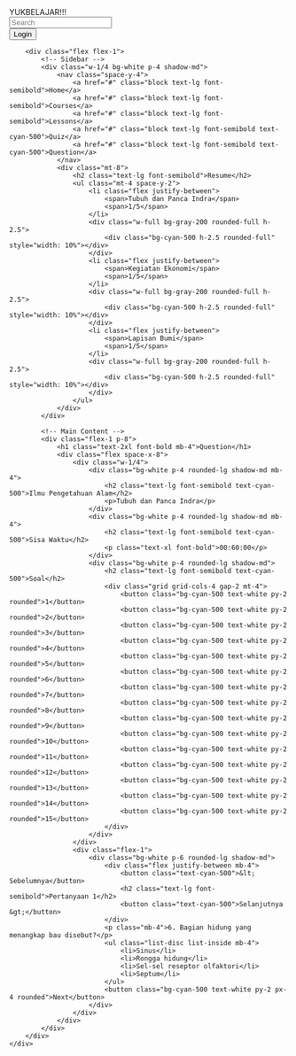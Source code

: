 <html>
<head>
    <script src="https://cdn.tailwindcss.com"></script>
    <link rel="stylesheet" href="https://cdnjs.cloudflare.com/ajax/libs/font-awesome/5.15.3/css/all.min.css">
</head>
<body class="bg-gray-100">
    <div class="flex flex-col h-screen">
        <!-- Header -->
        <div class="flex items-center justify-between bg-white p-4 shadow-md">
            <div class="text-xl font-bold">YUKBELAJAR!!!</div>
            <div class="flex items-center space-x-4">
                <div class="relative">
                    <input type="text" placeholder="Search" class="border rounded-full py-2 px-4 pl-10 w-64">
                    <i class="fas fa-search absolute left-3 top-3 text-gray-400"></i>
                </div>
                <i class="fas fa-bell text-xl"></i>
                <i class="fas fa-cog text-xl"></i>
                <i class="fas fa-user-circle text-xl"></i>
                <button class="text-xl">Login</button>
            </div>
        </div>

        <div class="flex flex-1">
            <!-- Sidebar -->
            <div class="w-1/4 bg-white p-4 shadow-md">
                <nav class="space-y-4">
                    <a href="#" class="block text-lg font-semibold">Home</a>
                    <a href="#" class="block text-lg font-semibold">Courses</a>
                    <a href="#" class="block text-lg font-semibold">Lessons</a>
                    <a href="#" class="block text-lg font-semibold text-cyan-500">Quiz</a>
                    <a href="#" class="block text-lg font-semibold text-cyan-500">Question</a>
                </nav>
                <div class="mt-8">
                    <h2 class="text-lg font-semibold">Resume</h2>
                    <ul class="mt-4 space-y-2">
                        <li class="flex justify-between">
                            <span>Tubuh dan Panca Indra</span>
                            <span>1/5</span>
                        </li>
                        <div class="w-full bg-gray-200 rounded-full h-2.5">
                            <div class="bg-cyan-500 h-2.5 rounded-full" style="width: 10%"></div>
                        </div>
                        <li class="flex justify-between">
                            <span>Kegiatan Ekonomi</span>
                            <span>1/5</span>
                        </li>
                        <div class="w-full bg-gray-200 rounded-full h-2.5">
                            <div class="bg-cyan-500 h-2.5 rounded-full" style="width: 10%"></div>
                        </div>
                        <li class="flex justify-between">
                            <span>Lapisan Bumi</span>
                            <span>1/5</span>
                        </li>
                        <div class="w-full bg-gray-200 rounded-full h-2.5">
                            <div class="bg-cyan-500 h-2.5 rounded-full" style="width: 10%"></div>
                        </div>
                    </ul>
                </div>
            </div>

            <!-- Main Content -->
            <div class="flex-1 p-8">
                <h1 class="text-2xl font-bold mb-4">Question</h1>
                <div class="flex space-x-8">
                    <div class="w-1/4">
                        <div class="bg-white p-4 rounded-lg shadow-md mb-4">
                            <h2 class="text-lg font-semibold text-cyan-500">Ilmu Pengetahuan Alam</h2>
                            <p>Tubuh dan Panca Indra</p>
                        </div>
                        <div class="bg-white p-4 rounded-lg shadow-md mb-4">
                            <h2 class="text-lg font-semibold text-cyan-500">Sisa Waktu</h2>
                            <p class="text-xl font-bold">00:60:00</p>
                        </div>
                        <div class="bg-white p-4 rounded-lg shadow-md">
                            <h2 class="text-lg font-semibold text-cyan-500">Soal</h2>
                            <div class="grid grid-cols-4 gap-2 mt-4">
                                <button class="bg-cyan-500 text-white py-2 rounded">1</button>
                                <button class="bg-cyan-500 text-white py-2 rounded">2</button>
                                <button class="bg-cyan-500 text-white py-2 rounded">3</button>
                                <button class="bg-cyan-500 text-white py-2 rounded">4</button>
                                <button class="bg-cyan-500 text-white py-2 rounded">5</button>
                                <button class="bg-cyan-500 text-white py-2 rounded">6</button>
                                <button class="bg-cyan-500 text-white py-2 rounded">7</button>
                                <button class="bg-cyan-500 text-white py-2 rounded">8</button>
                                <button class="bg-cyan-500 text-white py-2 rounded">9</button>
                                <button class="bg-cyan-500 text-white py-2 rounded">10</button>
                                <button class="bg-cyan-500 text-white py-2 rounded">11</button>
                                <button class="bg-cyan-500 text-white py-2 rounded">12</button>
                                <button class="bg-cyan-500 text-white py-2 rounded">13</button>
                                <button class="bg-cyan-500 text-white py-2 rounded">14</button>
                                <button class="bg-cyan-500 text-white py-2 rounded">15</button>
                            </div>
                        </div>
                    </div>
                    <div class="flex-1">
                        <div class="bg-white p-6 rounded-lg shadow-md">
                            <div class="flex justify-between mb-4">
                                <button class="text-cyan-500">&lt; Sebelumnya</button>
                                <h2 class="text-lg font-semibold">Pertanyaan 1</h2>
                                <button class="text-cyan-500">Selanjutnya &gt;</button>
                            </div>
                            <p class="mb-4">6. Bagian hidung yang menangkap bau disebut?</p>
                            <ul class="list-disc list-inside mb-4">
                                <li>Sinus</li>
                                <li>Rongga hidung</li>
                                <li>Sel-sel reseptor olfaktori</li>
                                <li>Septum</li>
                            </ul>
                            <button class="bg-cyan-500 text-white py-2 px-4 rounded">Next</button>
                        </div>
                    </div>
                </div>
            </div>
        </div>
    </div>
</body>
</html>
